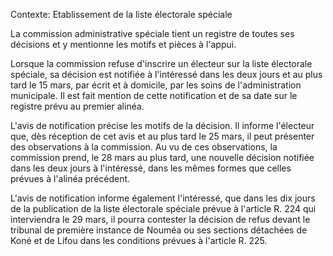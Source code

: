 Contexte: Etablissement de la liste électorale spéciale

La commission administrative spéciale tient un registre de toutes ses décisions et y mentionne les motifs et pièces à l'appui.

Lorsque la commission refuse d'inscrire un électeur sur la liste électorale spéciale, sa décision est notifiée à l'intéressé dans les deux jours et au plus tard le 15 mars, par écrit et à domicile, par les soins de l'administration municipale. Il est fait mention de cette notification et de sa date sur le registre prévu au premier alinéa.

L'avis de notification précise les motifs de la décision. Il informe l'électeur que, dès réception de cet avis et au plus tard le 25 mars, il peut présenter des observations à la commission. Au vu de ces observations, la commission prend, le 28 mars au plus tard, une nouvelle décision notifiée dans les deux jours à l'intéressé, dans les mêmes formes que celles prévues à l'alinéa précédent.

L'avis de notification informe également l'intéressé, que dans les dix jours de la publication de la liste électorale spéciale prévue à l'article R. 224 qui interviendra le 29 mars, il pourra contester la décision de refus devant le tribunal de première instance de Nouméa ou ses sections détachées de Koné et de Lifou dans les conditions prévues à l'article R. 225.